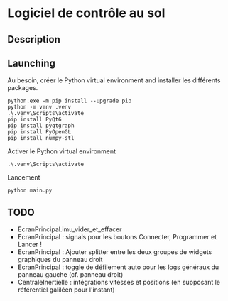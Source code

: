 # Logiciel de contrôle au sol

## Description


## Launching

Au besoin, créer le Python virtual environment and installer les différents packages.
```
python.exe -m pip install --upgrade pip
python -m venv .venv
.\.venv\Scripts\activate
pip install PyQt6
pip install pyqtgraph
pip install PyOpenGL
pip install numpy-stl
```

Activer le Python virtual environment
```
.\.venv\Scripts\activate
```

Lancement
```
python main.py
```


## TODO

- EcranPrincipal.imu_vider_et_effacer
- EcranPrincipal : signals pour les boutons Connecter, Programmer et Lancer !
- EcranPrincipal : Ajouter splitter entre les deux groupes de widgets graphiques du panneau droit
- EcranPrincipal : toggle de défilement auto pour les logs généraux du panneau gauche (cf. panneau droit)
- CentraleInertielle : intégrations vitesses et positions (en supposant le référentiel galiléen pour l'instant)